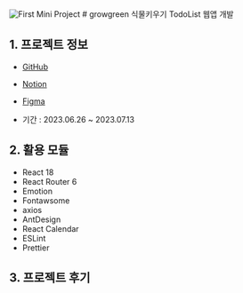 <img src="https://capsule-render.vercel.app/api?type=Waving&color=0:009a3e,100:badebc&height=200&section=header&text=First%20Mini%20Project&fontSize=60&fontColor=fff" alt="First Mini Project" />
# growgreen 식물키우기 TodoList 웹앱 개발

## 1. 프로젝트 정보

- [GitHub](https://github.com/devdong9897/growgreen)
- [Notion](https://www.notion.so/1-TodoList-Grow-Green-d560a969307441a3a59024c019aba580)
- [Figma](https://www.figma.com/file/pjOQRR8Mto6i1kXXhwkIwe/%5B%ED%98%91%EC%97%85-1%EC%B0%A8-%ED%94%84%EB%A1%9C%EC%A0%9D%ED%8A%B8%5D-%EC%8B%9D%EB%AC%BC-%EA%B4%80%EB%A6%AC-%ED%88%AC%EB%91%90%EB%A6%AC%EC%8A%A4%ED%8A%B8?type=design&node-id=224-594&mode=design&t=3Ux4aoUy3dymiMxQ-0)

- 기간 : 2023.06.26 ~ 2023.07.13

## 2. 활용 모듈

- React 18
- React Router 6
- Emotion
- Fontawsome
- axios
- AntDesign
- React Calendar
- ESLint
- Prettier

## 3. 프로젝트 후기
